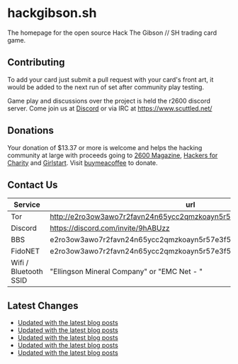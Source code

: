 # hackgibson.sh
The homepage for the open source Hack The Gibson // SH trading card game.


## Contributing

To add your card just submit a pull request with your card's front art, it would be added to the next run of set after community play testing.

Game play and discussions over the project is held the r2600 discord server. Come join us at [Discord](https://discord.com/invite/9hABUzz) or via IRC at https://www.scuttled.net/


## Donations

Your donation of $13.37 or more is welcome and helps the hacking community at large with proceeds going to [2600 Magazine](https://2600.com/), [Hackers for Charity](https://hackersforcharity.org) and [Girlstart](https://girlstart.org).  Visit [buymeacoffee](https://www.buymeacoffee.com/hackgibson.sh) to donate.


## Contact Us

Service | url
-|-
Tor | http://e2ro3ow3awo7r2favn24n65ycc2qmzkoayn5r57e3f56nvjwdcgg32ad.onion
Discord | https://discord.com/invite/9hABUzz
BBS | e2ro3ow3awo7r2favn24n65ycc2qmzkoayn5r57e3f56nvjwdcgg32ad.onion:23
FidoNET | e2ro3ow3awo7r2favn24n65ycc2qmzkoayn5r57e3f56nvjwdcgg32ad.onion:24554
Wifi / Bluetooth SSID | "Ellingson Mineral Company" or "EMC Net - <fidonet address>"

## Latest Changes
<!-- BLOG-POST-LIST:START -->
- [Updated with the latest blog posts](https://github.com/DFW2600/hackgibson.sh/commit/97a799221182d0013991d41ff0d6cdb9d671675a)
- [Updated with the latest blog posts](https://github.com/DFW2600/hackgibson.sh/commit/9cc6ac27df04103cdf9bd4a60ac9b8f275d1d940)
- [Updated with the latest blog posts](https://github.com/DFW2600/hackgibson.sh/commit/c444c7245ff5c4c1e7b5cef11d120ab2f0f2108f)
- [Updated with the latest blog posts](https://github.com/DFW2600/hackgibson.sh/commit/0d310af8f7ade10690bf44190ec4960cce8eda66)
- [Updated with the latest blog posts](https://github.com/DFW2600/hackgibson.sh/commit/063fd985ecf5eead466b5a281f62d4fc67192ac4)
<!-- BLOG-POST-LIST:END -->
